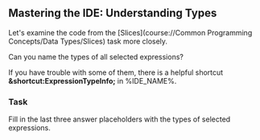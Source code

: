 ## Mastering the IDE: Understanding Types

Let's examine the code from the [Slices](course://Common Programming Concepts/Data Types/Slices) task more closely.

Can you name the types of all selected expressions?

If you have trouble with some of them, there is a helpful shortcut **&shortcut:ExpressionTypeInfo;** in %IDE_NAME%.

### Task
Fill in the last three answer placeholders with the types of selected expressions.